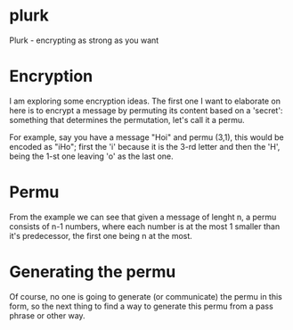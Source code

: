 # plurk
Plurk - encrypting as strong as you want

# Encryption

I am exploring some encryption ideas. The first one I want to elaborate on here is to encrypt a message by permuting its content based on a 'secret': something that determines the permutation, let's call it a permu.

For example, say you have a message "Hoi" and permu (3,1), this would be encoded as "iHo";
first the 'i' because it is the 3-rd letter and then the 'H', being the 1-st one leaving 'o' as the last one.

# Permu

From the example we can see that given a message of lenght n, a permu consists of n-1 numbers, where each number is at the most 1 smaller than it's predecessor, the first one being n at the most.

# Generating the permu

Of course, no one is going to generate (or communicate) the permu in this form, so the next thing to find a way to generate this permu from a pass phrase or other way.
